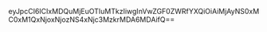eyJpcCI6ICIxMDQuMjEuOTIuMTkzIiwgInVwZGF0ZWRfYXQiOiAiMjAyNS0xMC0xM1QxNjoxNjozNS4xNjc3MzkrMDA6MDAifQ==